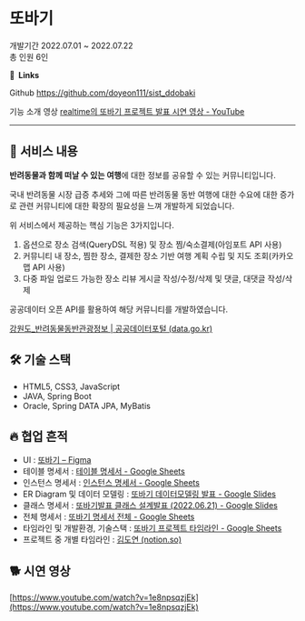 # 또바기

개발기간                        2022.07.01 ~ 2022.07.22 <br>
총 인원 6인

**🔗  Links**

Github  https://github.com/doyeon111/sist_ddobaki

기능 소개 영상                                                             [realtime의 또바기 프로젝트 발표 시연 영상 - YouTube](https://www.youtube.com/watch?v=1e8npsqzjEk)

---

## 📜 서비스 내용

**반려동물과 함께 떠날 수 있는 여행**에 대한 정보를 공유할 수 있는 커뮤니티입니다.

국내 반려동물 시장 급증 추세와 그에 따른 반려동물 동반 여행에 대한 수요에 대한 증가로             관련 커뮤니티에 대한 확장의 필요성을 느껴 개발하게 되었습니다.

위 서비스에서 제공하는 핵심 기능은 3가지입니다.

1. 옵션으로 장소 검색(QueryDSL 적용) 및 장소 찜/숙소결제(아임포트 API 사용)
2. 커뮤니티 내 장소, 찜한 장소, 결제한 장소 기반 여행 계획 수립 및 지도 조회(카카오맵 API 사용)
3. 다중 파일 업로드 가능한 장소 리뷰 게시글 작성/수정/삭제 및 댓글, 대댓글 작성/삭제

공공데이터 오픈 API를 활용하여 해당 커뮤니티를 개발하였습니다.

[강원도_반려동물동반관광정보 | 공공데이터포털 (data.go.kr)](https://www.data.go.kr/data/15098512/openapi.do)

## 🛠 기술 스택

- HTML5, CSS3, JavaScript
- JAVA, Spring Boot
- Oracle, Spring DATA JPA, MyBatis

## 🔥 협업 흔적

- UI : [또바기 – Figma](https://www.figma.com/file/FY0JDXN6zRdoa6OCjZM2ek/%EB%98%90%EB%B0%94%EA%B8%B0?node-id=0%3A1)
- 테이블 명세서 : [테이블 명세서 - Google Sheets](https://docs.google.com/spreadsheets/d/1g7OMKohGoOJHb5zpbEZkxWEtyvjFE_WmQDpd1fIFgIY/edit#gid=163665986)
- 인스턴스 명세서 : [인스턴스 명세서 - Google Sheets](https://docs.google.com/spreadsheets/d/1RTW6A1XULyyLET6QYOyFSAiDhvXmzM52XFMqolsMMrw/edit#gid=0)
- ER Diagram 및 데이터 모델링 : [또바기 데이터모델링 발표 - Google Slides](https://docs.google.com/presentation/d/1PyFSTKmExSWfRXiAvEQYq_aj57gnFFrSnEuR2njsC9Y/edit#slide=id.g13195e83ce2_0_87)
- 클래스 명세서 : [또바기발표 클래스 설계발표 (2022.06.21) - Google Slides](https://docs.google.com/presentation/d/18HZqDqlaqNlRWdpZKMblLllmsFw8IIO6Bh49ZVi7juw/edit#slide=id.g1358e5e0751_2_63)
- 전체 명세서 : [또바기 명세서 전체 - Google Sheets](https://docs.google.com/spreadsheets/d/1ZdGbQZcorBxZ4kf-IJzOkOKcc7EKqVkzpYgygHMf9w4/edit#gid=0)
- 타임라인 및 개발환경, 기술스택 : [또바기 프로젝트 타임라인 - Google Sheets](https://docs.google.com/spreadsheets/d/1zih0feO_kBRcToAqs8OSFIW9tZ6B664vqArv9_HD_ko/edit#gid=627433076)
- 프로젝트 중 개별 타임라인  : [김도연 (notion.so)](https://local-primrose-045.notion.site/ccd5f098c8844f62bb4be9bd3c48d2b1?v=12b192fab0854cb1ba1ddae47eba5da4)

## 🐕 시연 영상

[https://www.youtube.com/watch?v=1e8npsqzjEk](https://www.youtube.com/watch?v=1e8npsqzjEk)

